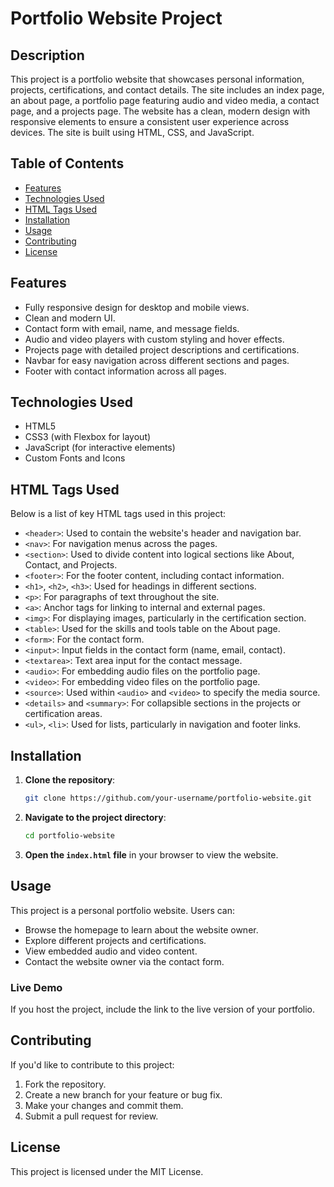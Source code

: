 
# Portfolio Website Project

## Description
This project is a portfolio website that showcases personal information, projects, certifications, and contact details. The site includes an index page, an about page, a portfolio page featuring audio and video media, a contact page, and a projects page. The website has a clean, modern design with responsive elements to ensure a consistent user experience across devices. The site is built using HTML, CSS, and JavaScript.

## Table of Contents
- [Features](#features)
- [Technologies Used](#technologies-used)
- [HTML Tags Used](#html-tags-used)
- [Installation](#installation)
- [Usage](#usage)
- [Contributing](#contributing)
- [License](#license)

## Features
- Fully responsive design for desktop and mobile views.
- Clean and modern UI.
- Contact form with email, name, and message fields.
- Audio and video players with custom styling and hover effects.
- Projects page with detailed project descriptions and certifications.
- Navbar for easy navigation across different sections and pages.
- Footer with contact information across all pages.

## Technologies Used
- HTML5
- CSS3 (with Flexbox for layout)
- JavaScript (for interactive elements)
- Custom Fonts and Icons

## HTML Tags Used
Below is a list of key HTML tags used in this project:
- `<header>`: Used to contain the website's header and navigation bar.
- `<nav>`: For navigation menus across the pages.
- `<section>`: Used to divide content into logical sections like About, Contact, and Projects.
- `<footer>`: For the footer content, including contact information.
- `<h1>`, `<h2>`, `<h3>`: Used for headings in different sections.
- `<p>`: For paragraphs of text throughout the site.
- `<a>`: Anchor tags for linking to internal and external pages.
- `<img>`: For displaying images, particularly in the certification section.
- `<table>`: Used for the skills and tools table on the About page.
- `<form>`: For the contact form.
- `<input>`: Input fields in the contact form (name, email, contact).
- `<textarea>`: Text area input for the contact message.
- `<audio>`: For embedding audio files on the portfolio page.
- `<video>`: For embedding video files on the portfolio page.
- `<source>`: Used within `<audio>` and `<video>` to specify the media source.
- `<details>` and `<summary>`: For collapsible sections in the projects or certification areas.
- `<ul>`, `<li>`: Used for lists, particularly in navigation and footer links.

## Installation

1. **Clone the repository**:
   ```bash
   git clone https://github.com/your-username/portfolio-website.git
   ```
2. **Navigate to the project directory**:
   ```bash
   cd portfolio-website
   ```
3. **Open the `index.html` file** in your browser to view the website.

## Usage

This project is a personal portfolio website. Users can:
- Browse the homepage to learn about the website owner.
- Explore different projects and certifications.
- View embedded audio and video content.
- Contact the website owner via the contact form.

### Live Demo
If you host the project, include the link to the live version of your portfolio.

## Contributing

If you'd like to contribute to this project:
1. Fork the repository.
2. Create a new branch for your feature or bug fix.
3. Make your changes and commit them.
4. Submit a pull request for review.

## License
This project is licensed under the MIT License.

